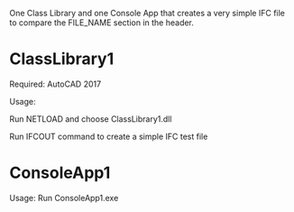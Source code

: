 One Class Library and one Console App that creates a very simple IFC file to compare the FILE_NAME section in the header.


ClassLibrary1
=============

Required: 
AutoCAD 2017

Usage:

Run NETLOAD and choose ClassLibrary1.dll

Run IFCOUT command to create a simple IFC test file

ConsoleApp1
===========

Usage: 
Run ConsoleApp1.exe
